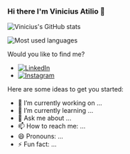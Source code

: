 ### Hi there I'm Vinicius Atilio 👋

![Vinicius's GitHub stats](https://github-readme-stats.vercel.app/api?username=Vinicius9821&theme=midnight-purple&show_icons=true)

![Most used languages](https://github-readme-stats.vercel.app/api/top-langs/?username=Vinicius9821&layout=compact)

Would you like to find me?

- [![LinkedIn](https://img.shields.io/badge/-LinkedIn-0077B5?style=flat&logo=linkedin&logoColor=white)](https://www.linkedin.com/in/vinicius-atilio-7a03a4123)
- [![Instagram](https://img.shields.io/badge/-Instagram-E4405F?style=flat&logo=instagram&logoColor=white)](https://www.instagram.com/_viniatilio)


Here are some ideas to get you started:

- 🔭 I’m currently working on ...
- 🌱 I’m currently learning ...
- 💬 Ask me about ...
- 📫 How to reach me: ...
- 😄 Pronouns: ...
- ⚡ Fun fact: ...
